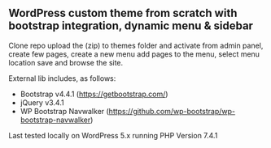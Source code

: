 ## WordPress custom theme from scratch with bootstrap integration, dynamic menu & sidebar

Clone repo upload the (zip) to themes folder and activate from admin panel, create few pages, create a new menu add pages to the menu, select menu location save and browse the site.

External lib includes, as follows: 

- Bootstrap v4.4.1 (https://getbootstrap.com/)
- jQuery v3.4.1
- WP Bootstrap Navwalker (https://github.com/wp-bootstrap/wp-bootstrap-navwalker)

Last tested locally on WordPress 5.x running PHP Version 7.4.1

